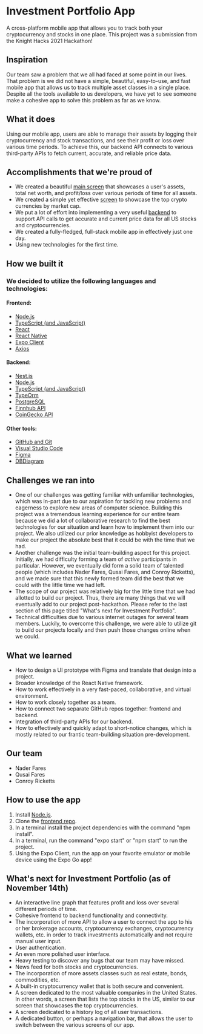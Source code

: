 # Investment Portfolio App
A cross-platform mobile app that allows you to track both your cryptocurrency and stocks in one place. This project was a submission from the Knight Hacks 2021 Hackathon!

## Inspiration
Our team saw a problem that we all had faced at some point in our lives. That problem is we did not have a simple, beautiful, easy-to-use, and fast mobile app that allows us to track multiple asset classes in a single place. Despite all the tools available to us developers, we have yet to see someone make a cohesive app to solve this problem as far as we know. 

## What it does
Using our mobile app, users are able to manage their assets by logging their cryptocurrency and stock transactions, and see their profit or loss over various time periods. To achieve this, our backend API connects to various third-party APIs to fetch current, accurate, and reliable price data.

## Accomplishments that we're proud of
- We created a beautiful [main screen](https://github.com/conroyr41/Investment-Portfolio-Frontend) that showcases a user's assets, total net worth, and profit/loss over various periods of time for all assets.
- We created a simple yet effective [screen](https://github.com/conroyr41/Investment-Portfolio-Frontend) to showcase the top crypto currencies by market cap.
- We put a lot of effort into implementing a very useful [backend](https://github.com/conroyr41/Investment-Portfolio-Backend) to support API calls to get accurate and current price data for all US stocks and cryptocurrencies.
- We created a fully-fledged, full-stack mobile app in effectively just one day.
- Using new technologies for the first time.

## How we built it
### We decided to utilize the following languages and technologies:
#### Frontend:
- [Node.js](https://nodejs.org/en/)
- [TypeScript (and JavaScript)](https://www.typescriptlang.org/)
- [React](https://reactjs.org/)
- [React Native](https://reactnative.dev/)
- [Expo Client](https://expo.dev/)
- [Axios](https://axios-http.com/docs/intro)

#### Backend:
- [Nest.js](https://nestjs.com/)
- [Node.js](https://nodejs.org/en/)
- [TypeScript (and JavaScript)](https://www.typescriptlang.org/)
- [TypeOrm](https://typeorm.io/#/)
- [PostgreSQL](https://www.postgresql.org/)
- [Finnhub API](https://finnhub.io)
- [CoinGecko API](https://www.coingecko.com/en/api/documentation)

#### Other tools:
- [GitHub and Git](https://github.com/)
- [Visual Studio Code](https://code.visualstudio.com/)
- [Figma](https://www.figma.com/)
- [DBDiagram](https://dbdiagram.io/)

## Challenges we ran into
- One of our challenges was getting familiar with unfamiliar technologies, which was in-part due to our aspiration for tackling new problems and eagerness to explore new areas of computer science. Building this project was a tremendous learning experience for our entire team because we did a lot of collaborative research to find the best technologies for our situation and learn how to implement them into our project. We also utilized our prior knowledge as hobbyist developers to make our project the absolute best that it could be with the time that we had.
- Another challenge was the initial team-building aspect for this project. Initially, we had difficulty forming a team of _active_ participants in particular. However, we eventually did form a solid team of talented people (which includes Nader Fares, Qusai Fares, and Conroy Ricketts), and we made sure that this newly formed team did the best that we could with the little time we had left.
- The scope of our project was relatively big for the little time that we had allotted to build our project. Thus, there are many things that we will eventually add to our project post-hackathon. Please refer to the last section of this page titled "What's next for Investment Portfolio".
- Technical difficulties due to various internet outages for several team members. Luckily, to overcome this challenge, we were able to utilize git to build our projects locally and then push those changes online when we could.

## What we learned
- How to design a UI prototype with Figma and translate that design into a project.
- Broader knowledge of the React Native framework.
- How to work effectively in a very fast-paced, collaborative, and virtual environment.
- How to work closely together as a team.
- How to connect two separate GitHub repos together: frontend and backend.
- Integration of third-party APIs for our backend.
- How to effectively and quickly adapt to short-notice changes, which is mostly related to our frantic team-building situation pre-development.

## Our team
- Nader Fares
- Qusai Fares
- Conroy Ricketts

## How to use the app
1. Install [Node.js](https://nodejs.org/en/).
2. Clone the [frontend repo](https://github.com/conroyr41/Investment-Portfolio-Frontend).
3. In a terminal install the project dependencies with the command "npm install".
4. In a terminal, run the command "expo start" or "npm start" to run the project.
5. Using the Expo Client, run the app on your favorite emulator or mobile device using the Expo Go app!

## What's next for Investment Portfolio (as of November 14th)
- An interactive line graph that features profit and loss over several different periods of time.
- Cohesive frontend to backend functionality and connectivity.
- The incorporation of more API to allow a user to connect the app to his or her brokerage accounts, cryptocurrency exchanges, cryptocurrency wallets, etc. in order to track investments automatically and not require manual user input.
- User authentication.
- An even more polished user interface.
- Heavy testing to discover any bugs that our team may have missed.
- News feed for both stocks and cryptocurrencies.
- The incorporation of more assets classes such as real estate, bonds, commodities, etc.
- A built-in cryptocurrency wallet that is both secure and convenient.
- A screen dedicated to the most valuable companies in the United States. In other words, a screen that lists the top stocks in the US, similar to our screen that showcases the top cryptocurrencies.
- A screen dedicated to a history log of all user transactions.
- A dedicated button, or perhaps a navigation bar, that allows the user to switch between the various screens of our app.
